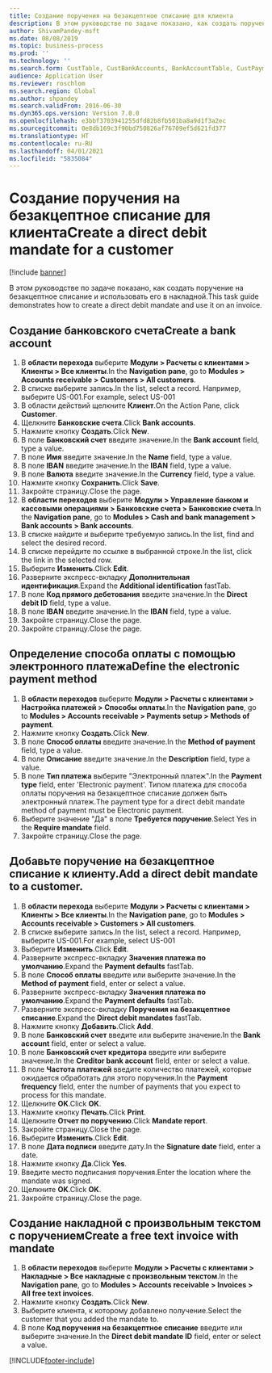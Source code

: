 ```yaml
---
title: Создание поручения на безакцептное списание для клиента
description: В этом руководстве по задаче показано, как создать поручение на безакцептное списание и использовать его в накладной.
author: ShivamPandey-msft
ms.date: 08/08/2019
ms.topic: business-process
ms.prod: ''
ms.technology: ''
ms.search.form: CustTable, CustBankAccounts, BankAccountTable, CustPaymMode, CustDirectDebitMandate, BankAccountTableLookUp, SrsReportViewerForm,  LogisticsAddressCityLookup, CustFreeInvoice, CustTableLookup
audience: Application User
ms.reviewer: roschlom
ms.search.region: Global
ms.author: shpandey
ms.search.validFrom: 2016-06-30
ms.dyn365.ops.version: Version 7.0.0
ms.openlocfilehash: e3bbf3703941255dfd82b8fb501ba8a9d1f3a2ec
ms.sourcegitcommit: 0e8db169c3f90bd750826af76709ef5d621fd377
ms.translationtype: HT
ms.contentlocale: ru-RU
ms.lasthandoff: 04/01/2021
ms.locfileid: "5835084"
---
```

# <a name="create-a-direct-debit-mandate-for-a-customer"></a><span data-ttu-id="53d5b-103">Создание поручения на безакцептное списание для клиента</span><span class="sxs-lookup"><span data-stu-id="53d5b-103">Create a direct debit mandate for a customer</span></span>

[!include [banner](../../includes/banner.md)]

<span data-ttu-id="53d5b-104">В этом руководстве по задаче показано, как создать поручение на безакцептное списание и использовать его в накладной.</span><span class="sxs-lookup"><span data-stu-id="53d5b-104">This task guide demonstrates how to create a direct debit mandate and use it on an invoice.</span></span>


## <a name="create-a-bank-account"></a><span data-ttu-id="53d5b-105">Создание банковского счета</span><span class="sxs-lookup"><span data-stu-id="53d5b-105">Create a bank account</span></span>
1. <span data-ttu-id="53d5b-106">В **области перехода** выберите **Модули > Расчеты с клиентами > Клиенты > Все клиенты**.</span><span class="sxs-lookup"><span data-stu-id="53d5b-106">In the **Navigation pane**, go to **Modules > Accounts receivable > Customers > All customers**.</span></span>
2. <span data-ttu-id="53d5b-107">В списке выберите запись.</span><span class="sxs-lookup"><span data-stu-id="53d5b-107">In the list, select a record.</span></span> <span data-ttu-id="53d5b-108">Например, выберите US-001.</span><span class="sxs-lookup"><span data-stu-id="53d5b-108">For example, select US-001</span></span>
3. <span data-ttu-id="53d5b-109">В области действий щелкните **Клиент**.</span><span class="sxs-lookup"><span data-stu-id="53d5b-109">On the Action Pane, click **Customer**.</span></span>
4. <span data-ttu-id="53d5b-110">Щелкните **Банковские счета**.</span><span class="sxs-lookup"><span data-stu-id="53d5b-110">Click **Bank accounts**.</span></span>
5. <span data-ttu-id="53d5b-111">Нажмите кнопку **Создать**.</span><span class="sxs-lookup"><span data-stu-id="53d5b-111">Click **New**.</span></span>
6. <span data-ttu-id="53d5b-112">В поле **Банковский счет** введите значение.</span><span class="sxs-lookup"><span data-stu-id="53d5b-112">In the **Bank account** field, type a value.</span></span>
7. <span data-ttu-id="53d5b-113">В поле **Имя** введите значение.</span><span class="sxs-lookup"><span data-stu-id="53d5b-113">In the **Name** field, type a value.</span></span>
8. <span data-ttu-id="53d5b-114">В поле **IBAN** введите значение.</span><span class="sxs-lookup"><span data-stu-id="53d5b-114">In the **IBAN** field, type a value.</span></span>
9. <span data-ttu-id="53d5b-115">В поле **Валюта** введите значение.</span><span class="sxs-lookup"><span data-stu-id="53d5b-115">In the **Currency** field, type a value.</span></span>
10. <span data-ttu-id="53d5b-116">Нажмите кнопку **Сохранить**.</span><span class="sxs-lookup"><span data-stu-id="53d5b-116">Click **Save**.</span></span>
11. <span data-ttu-id="53d5b-117">Закройте страницу.</span><span class="sxs-lookup"><span data-stu-id="53d5b-117">Close the page.</span></span>
12. <span data-ttu-id="53d5b-118">В **области переходов** выберите **Модули > Управление банком и кассовыми операциями > Банковские счета > Банковские счета**.</span><span class="sxs-lookup"><span data-stu-id="53d5b-118">In the **Navigation pane**, go to **Modules > Cash and bank management > Bank accounts > Bank accounts**.</span></span>
13. <span data-ttu-id="53d5b-119">В списке найдите и выберите требуемую запись.</span><span class="sxs-lookup"><span data-stu-id="53d5b-119">In the list, find and select the desired record.</span></span>
14. <span data-ttu-id="53d5b-120">В списке перейдите по ссылке в выбранной строке.</span><span class="sxs-lookup"><span data-stu-id="53d5b-120">In the list, click the link in the selected row.</span></span>
15. <span data-ttu-id="53d5b-121">Выберите **Изменить**.</span><span class="sxs-lookup"><span data-stu-id="53d5b-121">Click **Edit**.</span></span>
16. <span data-ttu-id="53d5b-122">Разверните экспресс-вкладку **Дополнительная идентификация**.</span><span class="sxs-lookup"><span data-stu-id="53d5b-122">Expand the **Additional identification** fastTab.</span></span>
17. <span data-ttu-id="53d5b-123">В поле **Код прямого дебетования** введите значение.</span><span class="sxs-lookup"><span data-stu-id="53d5b-123">In the **Direct debit ID** field, type a value.</span></span>
18. <span data-ttu-id="53d5b-124">В поле **IBAN** введите значение.</span><span class="sxs-lookup"><span data-stu-id="53d5b-124">In the **IBAN** field, type a value.</span></span>
19. <span data-ttu-id="53d5b-125">Закройте страницу.</span><span class="sxs-lookup"><span data-stu-id="53d5b-125">Close the page.</span></span>
20. <span data-ttu-id="53d5b-126">Закройте страницу.</span><span class="sxs-lookup"><span data-stu-id="53d5b-126">Close the page.</span></span>

## <a name="define-the-electronic-payment-method"></a><span data-ttu-id="53d5b-127">Определение способа оплаты с помощью электронного платежа</span><span class="sxs-lookup"><span data-stu-id="53d5b-127">Define the electronic payment method</span></span>
1. <span data-ttu-id="53d5b-128">В **области переходов** выберите **Модули > Расчеты с клиентами > Настройка платежей > Способы оплаты**.</span><span class="sxs-lookup"><span data-stu-id="53d5b-128">In the **Navigation pane**, go to **Modules > Accounts receivable > Payments setup > Methods of payment**.</span></span>
2. <span data-ttu-id="53d5b-129">Нажмите кнопку **Создать**.</span><span class="sxs-lookup"><span data-stu-id="53d5b-129">Click **New**.</span></span>
3. <span data-ttu-id="53d5b-130">В поле **Способ оплаты** введите значение.</span><span class="sxs-lookup"><span data-stu-id="53d5b-130">In the **Method of payment** field, type a value.</span></span>
4. <span data-ttu-id="53d5b-131">В поле **Описание** введите значение.</span><span class="sxs-lookup"><span data-stu-id="53d5b-131">In the **Description** field, type a value.</span></span>
5. <span data-ttu-id="53d5b-132">В поле **Тип платежа** выберите "Электронный платеж".</span><span class="sxs-lookup"><span data-stu-id="53d5b-132">In the **Payment type** field, enter 'Electronic payment'.</span></span> <span data-ttu-id="53d5b-133">Типом платежа для способа оплаты поручения на безакцептное списание должен быть электронный платеж.</span><span class="sxs-lookup"><span data-stu-id="53d5b-133">The payment type for a direct debit mandate method of payment must be Electronic payment.</span></span>
6. <span data-ttu-id="53d5b-134">Выберите значение "Да" в поле **Требуется поручение**.</span><span class="sxs-lookup"><span data-stu-id="53d5b-134">Select Yes in the **Require mandate** field.</span></span>
7. <span data-ttu-id="53d5b-135">Закройте страницу.</span><span class="sxs-lookup"><span data-stu-id="53d5b-135">Close the page.</span></span>

## <a name="add-a-direct-debit-mandate-to-a-customer"></a><span data-ttu-id="53d5b-136">Добавьте поручение на безакцептное списание к клиенту.</span><span class="sxs-lookup"><span data-stu-id="53d5b-136">Add a direct debit mandate to a customer.</span></span>
1. <span data-ttu-id="53d5b-137">В **области перехода** выберите **Модули > Расчеты с клиентами > Клиенты > Все клиенты**.</span><span class="sxs-lookup"><span data-stu-id="53d5b-137">In the **Navigation pane**, go to **Modules > Accounts receivable > Customers > All customers**.</span></span>
2. <span data-ttu-id="53d5b-138">В списке выберите запись.</span><span class="sxs-lookup"><span data-stu-id="53d5b-138">In the list, select a record.</span></span> <span data-ttu-id="53d5b-139">Например, выберите US-001.</span><span class="sxs-lookup"><span data-stu-id="53d5b-139">For example, select US-001</span></span>
3. <span data-ttu-id="53d5b-140">Выберите **Изменить**.</span><span class="sxs-lookup"><span data-stu-id="53d5b-140">Click **Edit**.</span></span>
4. <span data-ttu-id="53d5b-141">Разверните экспресс-вкладку **Значения платежа по умолчанию**.</span><span class="sxs-lookup"><span data-stu-id="53d5b-141">Expand the **Payment defaults** fastTab.</span></span>
5. <span data-ttu-id="53d5b-142">В поле **Способ оплаты** введите или выберите значение.</span><span class="sxs-lookup"><span data-stu-id="53d5b-142">In the **Method of payment** field, enter or select a value.</span></span>
6. <span data-ttu-id="53d5b-143">Разверните экспресс-вкладку **Значения платежа по умолчанию**.</span><span class="sxs-lookup"><span data-stu-id="53d5b-143">Expand the **Payment defaults** fastTab.</span></span>
7. <span data-ttu-id="53d5b-144">Разверните экспресс-вкладку **Поручения на безакцептное списание**.</span><span class="sxs-lookup"><span data-stu-id="53d5b-144">Expand the **Direct debit mandates** fastTab.</span></span>
8. <span data-ttu-id="53d5b-145">Нажмите кнопку **Добавить**.</span><span class="sxs-lookup"><span data-stu-id="53d5b-145">Click **Add**.</span></span>
9. <span data-ttu-id="53d5b-146">В поле **Банковский счет** введите или выберите значение.</span><span class="sxs-lookup"><span data-stu-id="53d5b-146">In the **Bank account** field, enter or select a value.</span></span>
10. <span data-ttu-id="53d5b-147">В поле **Банковский счет кредитора** введите или выберите значение.</span><span class="sxs-lookup"><span data-stu-id="53d5b-147">In the **Creditor bank account** field, enter or select a value.</span></span>
11. <span data-ttu-id="53d5b-148">В поле **Частота платежей** введите количество платежей, которые ожидается обработать для этого поручения.</span><span class="sxs-lookup"><span data-stu-id="53d5b-148">In the **Payment frequency** field, enter the number of payments that you expect to process for this mandate.</span></span>
12. <span data-ttu-id="53d5b-149">Щелкните **OK**.</span><span class="sxs-lookup"><span data-stu-id="53d5b-149">Click **OK**.</span></span>
13. <span data-ttu-id="53d5b-150">Нажмите кнопку **Печать**.</span><span class="sxs-lookup"><span data-stu-id="53d5b-150">Click **Print**.</span></span>
14. <span data-ttu-id="53d5b-151">Щелкните **Отчет по поручению**.</span><span class="sxs-lookup"><span data-stu-id="53d5b-151">Click **Mandate report**.</span></span>
15. <span data-ttu-id="53d5b-152">Закройте страницу.</span><span class="sxs-lookup"><span data-stu-id="53d5b-152">Close the page.</span></span>
16. <span data-ttu-id="53d5b-153">Выберите **Изменить**.</span><span class="sxs-lookup"><span data-stu-id="53d5b-153">Click **Edit**.</span></span>
17. <span data-ttu-id="53d5b-154">В поле **Дата подписи** введите дату.</span><span class="sxs-lookup"><span data-stu-id="53d5b-154">In the **Signature date** field, enter a date.</span></span>
18. <span data-ttu-id="53d5b-155">Нажмите кнопку **Да**.</span><span class="sxs-lookup"><span data-stu-id="53d5b-155">Click **Yes**.</span></span>
19. <span data-ttu-id="53d5b-156">Введите место подписания поручения.</span><span class="sxs-lookup"><span data-stu-id="53d5b-156">Enter the location where the mandate was signed.</span></span>
20. <span data-ttu-id="53d5b-157">Щелкните **OK**.</span><span class="sxs-lookup"><span data-stu-id="53d5b-157">Click **OK**.</span></span>
21. <span data-ttu-id="53d5b-158">Закройте страницу.</span><span class="sxs-lookup"><span data-stu-id="53d5b-158">Close the page.</span></span>

## <a name="create-a-free-text-invoice-with-mandate"></a><span data-ttu-id="53d5b-159">Создание накладной с произвольным текстом с поручением</span><span class="sxs-lookup"><span data-stu-id="53d5b-159">Create a free text invoice with mandate</span></span>
1. <span data-ttu-id="53d5b-160">В **области переходов** выберите **Модули > Расчеты с клиентами > Накладные > Все накладные с произвольным текстом**.</span><span class="sxs-lookup"><span data-stu-id="53d5b-160">In the **Navigation pane**, go to **Modules > Accounts receivable > Invoices > All free text invoices**.</span></span>
2. <span data-ttu-id="53d5b-161">Нажмите кнопку **Создать**.</span><span class="sxs-lookup"><span data-stu-id="53d5b-161">Click **New**.</span></span>
3. <span data-ttu-id="53d5b-162">Выберите клиента, к которому добавлено получение.</span><span class="sxs-lookup"><span data-stu-id="53d5b-162">Select the customer that you added the mandate to.</span></span>
4. <span data-ttu-id="53d5b-163">В поле **Код поручения на безакцептное списание** введите или выберите значение.</span><span class="sxs-lookup"><span data-stu-id="53d5b-163">In the **Direct debit mandate ID** field, enter or select a value.</span></span>



[!INCLUDE[footer-include](../../../includes/footer-banner.md)]